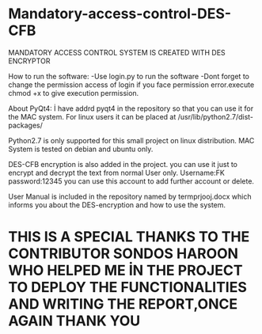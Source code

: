 # Mandatory-access-control-DES-CFB
MANDATORY ACCESS CONTROL SYSTEM IS CREATED WITH DES ENCRYPTOR 


How to run the software:
  -Use login.py to run the software
  -Dont forget to change the permission access of login if you face permission error.execute chmod +x to give execution permission.
  
About PyQt4:
  İ have addrd pyqt4 in the repository so that you can use it for the MAC system.
  For linux users it can be placed at /usr/lib/python2.7/dist-packages/
  
Python2.7 is only supported for this small project on linux distribution.
MAC System is tested on debian and ubuntu only.

DES-CFB encryption is also added in the project. you can use it just to encrypt and decrypt the text from normal User only.
Username:FK
password:12345
you can use this account to add further account or delete.

User Manual is included in the repository named by termprjooj.docx which informs you about the DES-encryption and how to use the system.

<h1> THIS IS A SPECIAL THANKS TO THE CONTRIBUTOR <b>SONDOS HAROON</b> WHO HELPED ME İN THE PROJECT TO DEPLOY THE FUNCTIONALITIES AND WRITING THE REPORT,ONCE AGAIN THANK YOU </h1>
